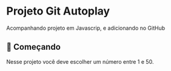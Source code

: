 # Projeto Git Autoplay

Acompanhando projeto em Javascrip, e adicionando no GitHub

## 🚀 Começando

Nesse projeto você deve escolher um número entre 1 e 50.